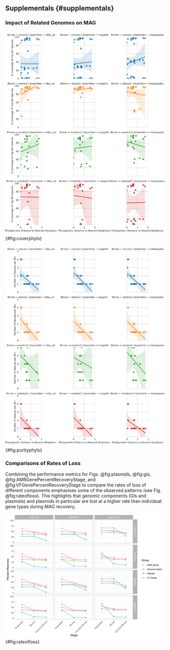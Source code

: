 ## Supplementals {#supplementals}

### Impact of Related Genomes on MAG

![Evaluation of impact of phylogenetic distance to closest neighbour input genome on genomic coverage in MAG majority comprised of that taxa. Each dot represents the genomic coverage of a particular taxa and the branch distance on an 86-protein concatenated phylogeny between that taxa and its nearest neighbour. Rows indicating the binning software and columns the metagenomic assembler. Regression line is a simple linear model fitted in seaborn. ](images/coverage_phylo_dist.png){#fig:coverphylo}

![Evaluation of impact of phylogenetic distance to closest neighbour input genome on bin purity.  Each dot shows the number of other input genomes detectable in a given MAG bin in relation to the branch distance on an 86-protein concatenated phylogeny between the majority taxa in that bin and its nearest neighbour.](images/purity_phylo_dist.png){#fig:purityphylo}

### Comparisons of Rates of Loss

Combining the performance metrics for Figs. @fig:plasmids, @fig:gis, @fig:AMRGenePercentRecoveryStage, and @fig:VFGenePercentRecoveryStage to compare the rates of loss of different components emphasises some of the observed patterns (see Fig. @fig:rateofloss).
This highlights that genomic components (GIs and plasmids) and plasmids in particular are lost at a higher rate than individual gene types during MAG recovery.

![Comparison of rates of loss for different genomic components and gene types across assemblers and binning tools. Each line represents a different component as indicated by the legend with assemblers indicated by row and binning tool by column. This shows that regardless of approach genomic components (GIs and plasmids) are lost at a higher rate than individual VF or AMR genes.](images/rate_of_loss.png){#fig:rateofloss}
